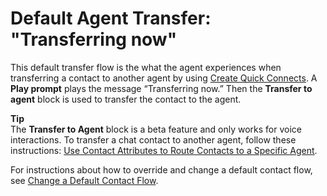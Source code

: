 # Default Agent Transfer: "Transferring now"<a name="default-agent-transfer"></a>

This default transfer flow is the what the agent experiences when transferring a contact to another agent by using [Create Quick Connects](quick-connects.md)\. A **Play prompt** plays the message “Transferring now\.” Then the **Transfer to agent** block is used to transfer the contact to the agent\. 

**Tip**  
The **Transfer to Agent** block is a beta feature and only works for voice interactions\. To transfer a chat contact to another agent, follow these instructions: [Use Contact Attributes to Route Contacts to a Specific Agent](transfer-to-agent.md#use-attribs-agent-queue)\.

For instructions about how to override and change a default contact flow, see [Change a Default Contact Flow](change-default-contact-flow.md)\.